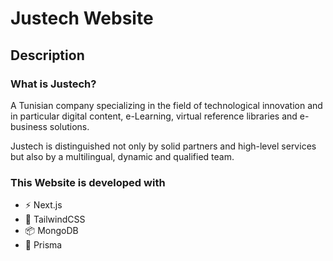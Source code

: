 # Justech Website

## Description
### What is Justech?

A Tunisian company specializing in the field of technological innovation and in particular digital content,
e-Learning, virtual reference libraries and e-business solutions.

Justech is distinguished not only by solid partners and high-level services but also by a multilingual,
dynamic and qualified team.

### This Website is developed with
- ⚡ Next.js
- 🎨 TailwindCSS
- 📦 MongoDB
- 📝 Prisma




